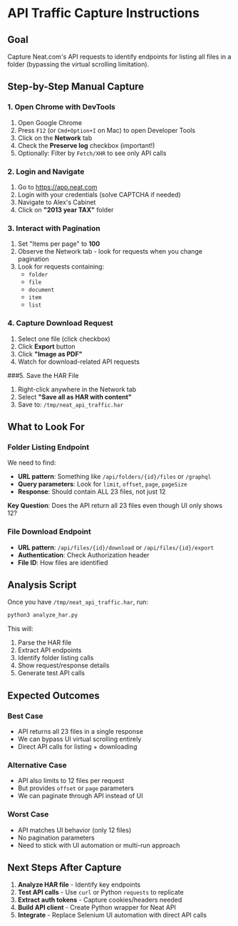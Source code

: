 # API Traffic Capture Instructions

## Goal
Capture Neat.com's API requests to identify endpoints for listing all files in a folder (bypassing the virtual scrolling limitation).

## Step-by-Step Manual Capture

### 1. Open Chrome with DevTools
1. Open Google Chrome
2. Press `F12` (or `Cmd+Option+I` on Mac) to open Developer Tools
3. Click on the **Network** tab
4. Check the **Preserve log** checkbox (important!)
5. Optionally: Filter by `Fetch/XHR` to see only API calls

### 2. Login and Navigate
1. Go to https://app.neat.com
2. Login with your credentials (solve CAPTCHA if needed)
3. Navigate to Alex's Cabinet
4. Click on **"2013 year TAX"** folder

### 3. Interact with Pagination
1. Set "Items per page" to **100**
2. Observe the Network tab - look for requests when you change pagination
3. Look for requests containing:
   - `folder`
   - `file`
   - `document`
   - `item`
   - `list`

### 4. Capture Download Request
1. Select one file (click checkbox)
2. Click **Export** button
3. Click **"Image as PDF"**
4. Watch for download-related API requests

###5. Save the HAR File
1. Right-click anywhere in the Network tab
2. Select **"Save all as HAR with content"**
3. Save to: `/tmp/neat_api_traffic.har`

## What to Look For

### Folder Listing Endpoint
We need to find:
- **URL pattern**: Something like `/api/folders/{id}/files` or `/graphql`
- **Query parameters**: Look for `limit`, `offset`, `page`, `pageSize`
- **Response**: Should contain ALL 23 files, not just 12

**Key Question**: Does the API return all 23 files even though UI only shows 12?

### File Download Endpoint
- **URL pattern**: `/api/files/{id}/download` or `/api/files/{id}/export`
- **Authentication**: Check Authorization header
- **File ID**: How files are identified

## Analysis Script

Once you have `/tmp/neat_api_traffic.har`, run:

```bash
python3 analyze_har.py
```

This will:
1. Parse the HAR file
2. Extract API endpoints
3. Identify folder listing calls
4. Show request/response details
5. Generate test API calls

## Expected Outcomes

### Best Case
- API returns all 23 files in a single response
- We can bypass UI virtual scrolling entirely
- Direct API calls for listing + downloading

### Alternative Case
- API also limits to 12 files per request
- But provides `offset` or `page` parameters
- We can paginate through API instead of UI

### Worst Case
- API matches UI behavior (only 12 files)
- No pagination parameters
- Need to stick with UI automation or multi-run approach

## Next Steps After Capture

1. **Analyze HAR file** - Identify key endpoints
2. **Test API calls** - Use `curl` or Python `requests` to replicate
3. **Extract auth tokens** - Capture cookies/headers needed
4. **Build API client** - Create Python wrapper for Neat API
5. **Integrate** - Replace Selenium UI automation with direct API calls
